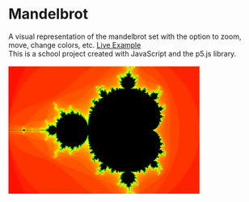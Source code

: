 # Mandelbrot
A visual representation of the mandelbrot set with the option to zoom, move, change colors, etc.
[Live Example](https://jonjampen.github.io/mandelbrot/)
<br>
This is a school project created with JavaScript and the p5.js library.
<br>
<br>
<img src="mandelbrot.png" alt="mandelbrot" width="75%"/>
